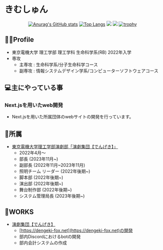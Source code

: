 # きむしゅん

<div align="center">

[![Anurag's GitHub stats](https://github-readme-stats.vercel.app/api?username=kimshun0213kr&theme=radical&include_all_commits=true)](https://github.com/anuraghazra/github-readme-stats)
[![Top Langs](https://github-readme-stats.vercel.app/api/top-langs/?username=kimshun0213kr&layout=donut&theme=radical)](https://github.com/anuraghazra/github-readme-stats)
![](http://github-profile-summary-cards.vercel.app/api/cards/profile-details?username=kimshun0213kr&theme=radical)
![](https://github-profile-summary-cards.vercel.app/api/cards/productive-time?username=kimshun0213kr&theme=radical&utcOffset=9)
[![trophy](https://github-profile-trophy.vercel.app/?username=kimshun0213kr&theme=radical&column=4)](https://github.com/ryo-ma/github-profile-trophy)


</div>


## 🧚‍♂️Profile
- 東京電機大学 理工学部 理工学科 生命科学系(RB) 2022年入学
- 専攻
  - 主専攻 : 生命科学系/分子生命科学コース
  - 副専攻 : 情報システムデザイン学系/コンピューターソフトウェアコース

## 💻主にやっている事

### Next.jsを用いたweb開発
- Next.jsを用いた所属団体のwebサイトの開発を行っています。

## 🏫所属
- [東京電機大学理工学部演劇部「演劇集団【でんげき】」](https://dengeki-fox.net/)
  - 2022年4月～
  - 部長 (2023年11月~)
  - 副部長 (2022年11月~2023年11月)
  - 照明チーム リーダー (2022年後期~)
  - 脚本部 (2022年後期~)
  - 演出部 (2022年後期~)
  - 舞台制作部 (2022年後期~)
  - システム管理局長 (2023年後期~)

## 🧰WORKS
- [演劇集団【でんげき】](https://github.com/DENGEKI-TDU)
  - [https://dengeki-fox.net](https://dengeki-fox.net)の開発
  - 部内Discordにおけるbotの開発
  - 部内会計システムの作成
